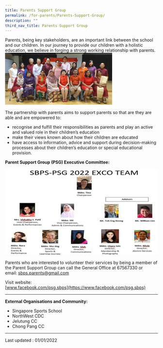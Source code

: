 ```yaml
---
title: Parents Support Group
permalink: /for-parents/Parents-Support-Group/
description: ""
third_nav_title: Parents Support Group
---
```

Parents, being key stakeholders, are an important link between the school and our children. In our journey to provide our children with a holistic education, we believe in forging a strong working relationship with parents.
<img src="/images/PSG.jpeg" style="width:70%">

The partnership with parents aims to support parents so that are they are able and are empowered to:  
  

*   recognise and fulfill their responsibilities as parents and play an active and valued role in their children’s education
*   make their views known about how their children are educated
*   have access to information, advice and support during decision-making processes about their children’s education or special educational provision.  
      
    

**Parent Support Group (PSG) Executive Committee:**

![](/images/psg%202022.png)


Parents who are interested to volunteer their services by being a member of the Parent Support Group can call the General Office at 67567330 or email:&nbsp;[sbps.parents@gmail.com](mailto:sbps.parents@gmail.com)  
  
Visit website:  
[www.facebook.com/psg.sbps](https://www.facebook.com/psg.sbps)  
  
  

* * *

  
**External Organisations and Community:**  

*   Singapore Sports School
*   NorthWest CDC
*   Jelutung CC
*   Chong Pang CC

* * *

  
Last updated : 01/01/2022